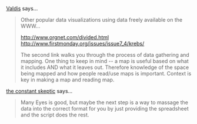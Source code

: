 <a href="http://www.orgnet.com" rel="nofollow noopener" target="_blank">Valdis</a> says…
>	<p>
>	Other popular data visualizations using data freely available on the WWW...
>	</p>
>	<p>
>	<a href="http://www.orgnet.com/divided.html">http://www.orgnet.com/divided.html</a><a href="http://www.firstmonday.org/issues/issue7_4/krebs/"><br />
>	http://www.firstmonday.org/issues/issue7_4/krebs/</a>
>	</p>
>	<p>
>	The second link walks you through the process of data gathering and mapping.
>	One thing to keep in mind -- a map is useful based on what it includes AND what it leaves out.  Therefore knowledge of the space being mapped and how people read/use maps is important.  Context is key in making a map and reading map.
>	</p>
>	

<a href="http://www.constantskeptic.com" rel="nofollow noopener" target="_blank">the constant skeptic</a> says…
>	Many Eyes is good, but maybe the next step is a way to massage the data into the correct format for you by just providing the spreadsheet and the script does the rest.
